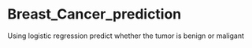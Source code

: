 # Breast_Cancer_prediction
Using logistic regression predict whether the tumor is benign or maligant
